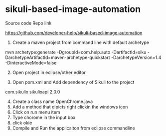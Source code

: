 # sikuli-based-image-automation
Source code Repo link

https://github.com/developer-help/sikuli-based-image-automation

1. Create a maven project from command line with default archetype

mvn archetype:generate -DgroupId=com.help.auto -DartifactId=siku 
-DarchetypeArtifactId=maven-archetype-quickstart -DarchetypeVersion=1.4 -DinteractiveMode=false

2. Open project in eclipse/other editor

3. Open pom.xml and Add dependency of Sikuli to the project

<dependency>
			<groupId>com.sikulix</groupId>
			<artifactId>sikulixapi</artifactId>
			<version>2.0.0</version>
</dependency>

4. Create a class name OpenChrome.java
5. Add a method that dipicts right clickin the windows icon
6. Click on run menu item
7. Type chorome in the input box
8. click okie
9. Compile and Run the applicaiton from eclipse commandline
